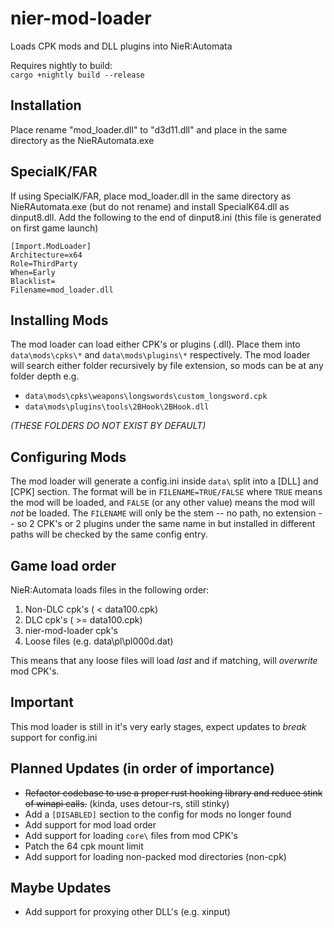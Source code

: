 # nier-mod-loader
Loads CPK mods and DLL plugins into NieR:Automata

Requires nightly to build:  
`cargo +nightly build --release`

## Installation
Place rename "mod_loader.dll" to "d3d11.dll" and place in the same directory as the NieRAutomata.exe 

## SpecialK/FAR
If using SpecialK/FAR, place mod_loader.dll in the same directory as NieRAutomata.exe (but do not rename) and install SpecialK64.dll as dinput8.dll. Add the following to the end of dinput8.ini (this file is generated on first game launch)
```
[Import.ModLoader]
Architecture=x64
Role=ThirdParty
When=Early
Blacklist=
Filename=mod_loader.dll
```

## Installing Mods
The mod loader can load either CPK's or plugins (.dll). Place them into `data\mods\cpks\*` and `data\mods\plugins\*` respectively. The mod loader will search either folder recursively by file extension, so mods can be at any folder depth e.g.
  - `data\mods\cpks\weapons\longswords\custom_longsword.cpk`
  - `data\mods\plugins\tools\2BHook\2BHook.dll`
  
 *(THESE FOLDERS DO NOT EXIST BY DEFAULT)*
  
## Configuring Mods
The mod loader will generate a config.ini inside `data\` split into a [DLL] and [CPK] section. The format will be in `FILENAME=TRUE/FALSE` where `TRUE` means the mod will be loaded, and `FALSE` (or any other value) means the mod will *not* be loaded. The `FILENAME` will only be the stem -- no path, no extension -- so 2 CPK's or 2 plugins under the same name in but installed in different paths will be checked by the same config entry.

## Game load order
NieR:Automata loads files in the following order:
  1. Non-DLC cpk's ( < data100.cpk)
  2. DLC cpk's ( >= data100.cpk)
  3. nier-mod-loader cpk's
  4. Loose files (e.g. data\pl\pl000d.dat)
  
This means that any loose files will load *last* and if matching, will *overwrite* mod CPK's.

## Important
This mod loader is still in it's very early stages, expect updates to *break* support for config.ini 

## Planned Updates (in order of importance)
  - ~~Refactor codebase to use a proper rust hooking library and reduce stink of winapi calls.~~ (kinda, uses detour-rs, still stinky)
  - Add a `[DISABLED]` section to the config for mods no longer found
  - Add support for mod load order
  - Add support for loading `core\` files from mod CPK's
  - Patch the 64 cpk mount limit
  - Add support for loading non-packed mod directories (non-cpk)
  
## Maybe Updates
  - Add support for proxying other DLL's (e.g. xinput)
